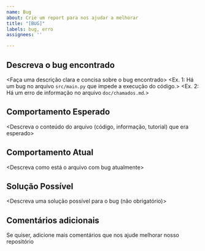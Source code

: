 ```yaml
---
name: Bug
about: Crie um report para nos ajudar a melhorar
title: "[BUG]"
labels: bug, erro
assignees: ''

---
```


## Descreva o bug encontrado

<Faça uma descrição clara e concisa sobre o bug encontrado>
<Ex. 1: Há um bug no arquivo `src/main.py` que impede a execução do código.>
<Ex. 2: Há um erro de informação no arquivo `doc/chamados.md`.>

## Comportamento Esperado

<Descreva o conteúdo do arquivo (código, informação, tutorial) que era esperado>

## Comportamento Atual

<Descreva como está o arquivo com bug atualmente>

## Solução Possível

<Descreva uma solução possível para o bug (não obrigatório)>

## Comentários adicionais

Se quiser, adicione mais comentários que nos ajude melhorar nosso repositório
